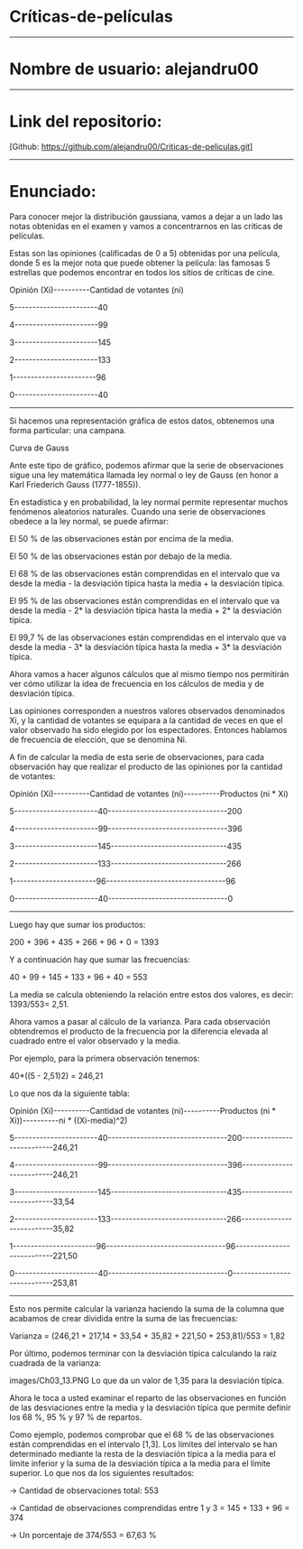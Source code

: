# Críticas-de-películas

***********************

# Nombre de usuario: alejandru00

_____________________________

# Link del repositorio:
[Github: https://github.com/alejandru00/Criticas-de-peliculas.git]

****************************

# Enunciado:

Para conocer mejor la distribución gaussiana, vamos a dejar a un lado las notas obtenidas en el 
examen y vamos a concentrarnos en las críticas de películas.

Estas son las opiniones (calificadas de 0 a 5) obtenidas por una película, donde 5 es la mejor nota 
que puede obtener la película: las famosas 5 estrellas que podemos encontrar en todos los sitios de 
críticas de cine.

Opinión (Xi)----------Cantidad de votantes (ni)  

5-----------------------40

4-----------------------99

3-----------------------145

2-----------------------133

1-----------------------96

0-----------------------40

-------------------------------

Si hacemos una representación gráfica de estos datos, obtenemos una forma particular: una campana.

Curva de Gauss

Ante este tipo de gráfico, podemos afirmar que la serie de observaciones sigue una ley matemática llamada 
ley normal o ley de Gauss (en honor a Karl Friederich Gauss (1777-1855)).

En estadística y en probabilidad, la ley normal permite representar muchos fenómenos aleatorios naturales. 
Cuando una serie de observaciones obedece a la ley normal, se puede afirmar:

El 50 % de las observaciones están por encima de la media.

El 50 % de las observaciones están por debajo de la media.

El 68 % de las observaciones están comprendidas en el intervalo que va desde la media - la desviación 
típica hasta la media + la desviación típica.

El 95 % de las observaciones están comprendidas en el intervalo que va desde la media - 2* la desviación 
típica hasta la media + 2* la desviación típica.

El 99,7 % de las observaciones están comprendidas en el intervalo que va desde la media - 3* la 
desviación típica hasta la media + 3* la desviación típica.

Ahora vamos a hacer algunos cálculos que al mismo tiempo nos permitirán ver cómo utilizar la idea 
de frecuencia en los cálculos de media y de desviación típica.

Las opiniones corresponden a nuestros valores observados denominados Xi, y la cantidad de votantes 
se equipara a la cantidad de veces en que el valor observado ha sido elegido por los espectadores. 
Entonces hablamos de frecuencia de elección, que se denomina Ni.

A fin de calcular la media de esta serie de observaciones, para cada observación hay que realizar 
el producto de las opiniones por la cantidad de votantes:

Opinión (Xi)----------Cantidad de votantes (ni)----------Productos (ni * Xi)

5-----------------------40---------------------------------200

4-----------------------99---------------------------------396

3-----------------------145--------------------------------435

2-----------------------133--------------------------------266

1-----------------------96---------------------------------96

0-----------------------40---------------------------------0

----------------------------------------

Luego hay que sumar los productos:

200 + 396 + 435 + 266 + 96 + 0 = 1393

Y a continuación hay que sumar las frecuencias:

40 + 99 + 145 + 133 + 96 + 40 = 553

La media se calcula obteniendo la relación entre estos dos valores, es decir: 1393/553= 2,51.

Ahora vamos a pasar al cálculo de la varianza. Para cada observación obtendremos el producto de 
la frecuencia por la diferencia elevada al cuadrado entre el valor observado y la media.

Por ejemplo, para la primera observación tenemos:

40*((5 - 2,51)2) = 246,21

Lo que nos da la siguiente tabla:

Opinión (Xi)----------Cantidad de votantes (ni)----------Productos (ni * Xi))----------ni * ((Xi-media)^2)

5-----------------------40---------------------------------200--------------------------246,21

4-----------------------99---------------------------------396--------------------------246,21

3-----------------------145--------------------------------435--------------------------33,54

2-----------------------133--------------------------------266--------------------------35,82

1-----------------------96---------------------------------96---------------------------221,50  

0-----------------------40---------------------------------0----------------------------253,81

----------------------------------------

Esto nos permite calcular la varianza haciendo la suma de la columna que acabamos de crear dividida 
entre la suma de las frecuencias:

Varianza = (246,21 + 217,14 + 33,54 + 35,82 + 221,50 + 253,81)/553 = 1,82

Por último, podemos terminar con la desviación típica calculando la raíz cuadrada de la varianza:

images/Ch03_13.PNG
Lo que da un valor de 1,35 para la desviación típica.

Ahora le toca a usted examinar el reparto de las observaciones en función de las desviaciones entre 
la media y la desviación típica que permite definir los 68 %, 95 % y 97 % de repartos.

Como ejemplo, podemos comprobar que el 68 % de las observaciones están comprendidas en el intervalo [1,3]. 
Los límites del intervalo se han determinado mediante la resta de la desviación típica a la media para el 
límite inferior y la suma de la desviación típica a la media para el límite superior. Lo que nos da los 
siguientes resultados:

-> Cantidad de observaciones total: 553

-> Cantidad de observaciones comprendidas entre 1 y 3 = 145 + 133 + 96 = 374

-> Un porcentaje de 374/553 = 67,63 %

